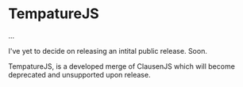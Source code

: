 # TempatureJS
...

I've yet to decide on releasing an intital public release.
Soon.

TempatureJS, is a developed merge of ClausenJS which will become deprecated and unsupported upon release.
